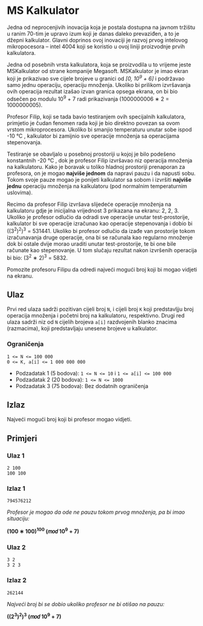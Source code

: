 # MS Kalkulator
Jedna od neprocenjivih inovacija koja je postala dostupna na javnom tržištu u ranim 70-tim je
upravo izum koji je danas daleko prevaziđen, a to je džepni kalkulator. Glavni doprinos ovoj
inovaciji je razvoj prvog intelovog mikropocesora – intel 4004 koji se koristio u ovoj liniji
proizvodnje prvih kalkulatora.

Jedna od posebnih vrsta kalkulatora, koja se proizvodila u to vrijeme jeste MSKalkulator od
strane kompanije Megasoft. MSKalkulator je imao ekran koji je prikazivao sve cijele brojeve u
granici od *[0, 10<sup>9</sup> + 6]* i podržavao samo jednu operaciju, operaciju množenja. Ukoliko bi
prilikom izvršavanja ovih operacija rezultat izašao izvan granica opsega ekrana, on bi bio
odsečen po modulu 10<sup>9</sup> + 7 radi prikazivanja (1000000006 ∗ 2 = 1000000005).

Profesor Filip, koji se tada bavio testiranjem ovih specijalnih kalkulatora, primjetio je čudan
fenomen rada koji je bio direktno povezan sa ovom vrstom mikroprocesora. Ukoliko bi smanjio
temperaturu unutar sobe ispod -10 °C , kalkulator bi zamijnio sve operacije množenja sa
operacijama stepenovanja.

Testiranje se obavljalo u posebnoj prostoriji u kojoj je bilo podešeno konstantnih -20 °C , dok
je profesor Filip izvršavao niz operacija množenja na kalkulatoru. Kako je boravak u toliko
hladnoj prostoriji prenaporan za profesora, on je mogao __najviše jednom__ da napravi pauzu i da
napusti sobu. Tokom svoje pauze mogao je ponijeti kalkulator sa sobom i izvršiti __najviše jednu__
operaciju množenja na kalkulatoru (pod normalnim temperaturnim uslovima).

Recimo da profesor Filip izvršava slijedeće operacije množenja na kalkulatoru gdje je inicijalna
vrijednost 3 prikazana na ekranu: 2, 2, 3. Ukoliko je profesor odlučio da odradi sve operacije
unutar test-prostorije, kalkulator bi sve operacije izračunao kao operacije stepenovanja i
dobio bi ((3<sup>2</sup>)<sup>2</sup>)<sup>3</sup> = 531441. Ukoliko bi profesor odlučio da izađe van prostorije tokom
izračunavanja druge operacije, ona bi se računala kao regularno množenje dok bi ostale dvije
morao uraditi unutar test-prostorije, te bi one bile računate kao stepenovanje. U tom slučaju
rezultat nakon izvršenih operacija bi bio: (3<sup>2</sup> ∗ 2)<sup>3</sup> = 5832.

Pomozite profesoru Filipu da odredi najveći mogući broj koji bi mogao vidjeti na ekranu.

## Ulaz
Prvi red ulaza sadrži pozitivan cijeli broj `N`, i cijeli broj `K` koji
predstavljju broj operacija množenja i početni broj na kalkulatoru, respektivno.
Drugi red ulaza sadrži niz od `N` cijelih brojeva `a[i]` razdvojenih blanko znacima (razmacima),
koji predstavljaju unesene brojeve u kalkulator.
### Ograničenja
```
1 <= N <= 100 000
0 <= K, a[i] <= 1 000 000 000
```

* Podzadatak 1 (5 bodova): `1 <= N <= 10` i `1 <= а[i] <= 100 000`
* Podzadatak 2 (20 bodova): `1 <= N <= 1000`
* Podzadatak 3 (75 bodova): Bez dodatnih ograničenja

## Izlaz
Najveći mogući broj koji bi profesor mogao vidjeti.

## Primjeri
### Ulaz 1
```
2 100
100 100
```
### Izlaz 1
```
794576212
```

*Profesor je mogao da ode ne pauzu tokom prvog množenja, pa bi imao situaciju:*

**(100 ∗ 100)<sup>100</sup> (𝑚𝑜𝑑 10<sup>9</sup> + 7)**

### Ulaz 2
```
3 2
3 2 3
```
### Izlaz 2
```
262144
```

*Najveći broj bi se dobio ukoliko profesor ne bi otišao na pauzu:*

**((2<sup>3</sup>)<sup>2</sup>)<sup>3</sup> (𝑚𝑜𝑑 10<sup>9</sup> + 7)**